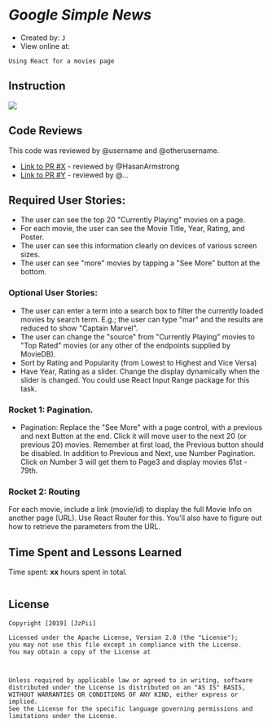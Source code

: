 #  *Google Simple News*

- Created by: `J`
- View online at: 

`Using React for a movies page`

## Instruction
![](images/instr.gif)



## Code Reviews

This code was reviewed by @username and @otherusername. 

* [Link to PR #X](#) - reviewed by @HasanArmstrong
* [Link to PR #Y](#) - reviewed by @...   


## Required User Stories:

* The user can see the top 20 "Currently Playing" movies on a page.
* For each movie, the user can see the Movie Title, Year, Rating, and Poster.
* The user can see this information clearly on devices of various screen sizes.
* The user can see "more" movies by tapping a "See More" button at the bottom.

### Optional User Stories:

* The user can enter a term into a search box to filter the currently loaded movies by search term. E.g.; the user can type "mar" and the results are reduced to show "Captain Marvel".
* The user can change the "source" from "Currently Playing" movies to "Top Rated" movies (or any other of the endpoints supplied by MovieDB).
* Sort by Rating and Popularity (from Lowest to Highest and Vice Versa)
* Have Year, Rating as a slider. Change the display dynamically when the slider is changed. You could use React Input Range package for this task.


### Rocket 1: Pagination.

* Pagination: Replace the "See More" with a page control, with a previous and next Button at the end. Click it will move user to the next 20 (or previous 20) movies. Remember at first load, the Previous button should be disabled.
In addition to Previous and Next, use Number Pagination. Click on Number 3 will get them to Page3 and display movies 61st - 79th.


### Rocket 2: Routing

For each movie, include a link (movie/id) to display the full Movie Info on another page (URL). Use React Router for this. You'll also have to figure out how to retrieve the parameters from the URL.


## Time Spent and Lessons Learned

Time spent: **xx** hours spent in total.

```

```

## License

    Copyright [2019] [JzPii]

    Licensed under the Apache License, Version 2.0 (the "License");
    you may not use this file except in compliance with the License.
    You may obtain a copy of the License at

    

    Unless required by applicable law or agreed to in writing, software
    distributed under the License is distributed on an "AS IS" BASIS,
    WITHOUT WARRANTIES OR CONDITIONS OF ANY KIND, either express or implied.
    See the License for the specific language governing permissions and
    limitations under the License.
